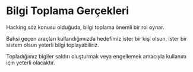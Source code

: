 # Bilgi Toplama Gerçekleri
Hacking söz konusu olduğuda, bilgi toplama önemli bir rol oynar.

Bahsi geçen araçları kullandığımızda hedefimiz ister bir kişi olsun, ister bir sistem olsun yeterli bilgi toplayabiliriz.

Topladığımız bigiler saldırı oluşturmak veya engellemek amacıyla kullanım için yeterli olacaktır.
